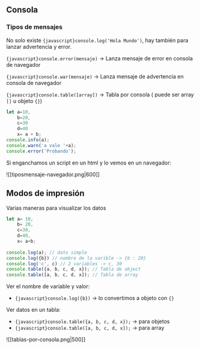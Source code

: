 
## Consola


### Tipos de mensajes

No solo existe `{javascript}console.log('Hola Mundo')`, hay también para lanzar advertencia y error.

`{javascript}console.error(mensaje)` -> Lanza mensaje de error en consola de navegador

`{javascript}console.war(mensaje)` -> Lanza mensaje de advertencia en consola de navegador

`{javascript}console.table([array])` -> Tabla por consola ( puede ser array `[]` u objeto `{}`)

```javascript 
let a=10,
    b=20,
    c=30
    d=40
    x= a + b;
console.info(a);
console.warn('a vale '+a);
console.error('Probando');
```

Si enganchamos un script en un html y lo vemos en un navegador:

![[tiposmensaje-navegador.png|600]]

## Modos de impresión

Varias maneras para visualizar los datos

```javascript title="Modos de imprimir"
let a= 10,
	b= 20,
	c=30,
	d=40,
	x= a+b;
	
console.log(a); // dato simple
console.log({b}) // nombre de la varible -> {b : 20}
console.log('c', c) // 2 variables -> c, 30
console.table({a, b, c, d, x}); // Tabla de object
console.table([a, b, c, d, x]); // Tabla de array

```

Ver el nombre de variable y valor:
- `{javascript}console.log({b})` -> lo convertimos a objeto con `{}`  

Ver datos en un tabla:
- `{javascript}console.table({a, b, c, d, x});` -> para objetos
- `{javascript}console.table([a, b, c, d, x]);` -> para array

![[tablas-por-consola.png|500]]









